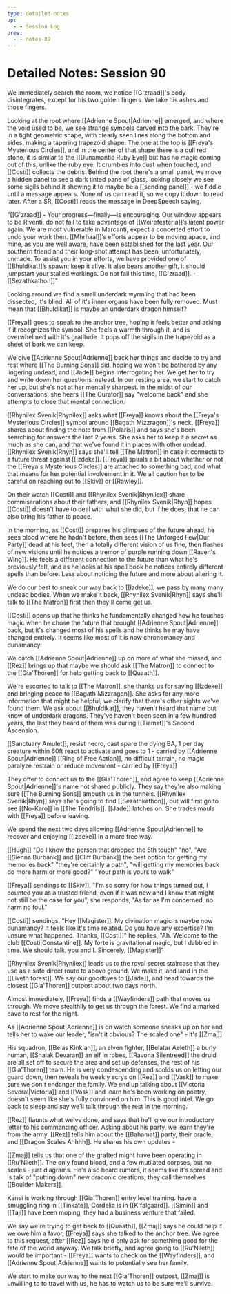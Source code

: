 ```yaml
---
type: detailed-notes
up:
  - - Session Log
prev:
  - - notes-89
---
```


# Detailed Notes: Session 90

We immediately search the room, we notice [[G'zraad]]'s body disintegrates, except for his two golden fingers. We take his ashes and those fingers.

Looking at the root where [[Adrienne Spout|Adrienne]] emerged, and where the void used to be, we see strange symbols carved into the bark. They're in a tight geometric shape, with clearly seen lines along the bottom and sides, making a tapering trapezoid shape. The one at the top is [[Freya's Mysterious Circles]], and in the center of that shape there is a dull red stone, it is similar to the [[Dunamantic Ruby Eye]] but has no magic coming out of this, unlike the ruby eye. It crumbles into dust when touched, and [[Costi]] collects the debris. Behind the root there's a small panel, we move a hidden panel to see a dark tinted pane of glass, looking closely we see some sigils behind it showing it to maybe be a [[sending panel]] - we fiddle until a message appears. None of us can read it, so we copy it down to read later. After a SR, [[Costi]] reads the message in DeepSpeech saying, 

"[[G'zraad]] - Your progress—finally—is encouraging. Our window appears to be Riventi, do not fail to take advantage of [[Weirefesteria]]’s latent power again. We are most vulnerable in Marcanti; expect a concerted effort to undo your work then. [[Mhrhaal]]’s efforts appear to be moving apace, and mine, as you are well aware, have been established for the last year. Our southern friend and their long-shot attempt has been, unfortunately, unmade. To assist you in your efforts, we have provided one of [[Bhuldikat]]’s spawn; keep it alive. It also bears another gift, it should jumpstart your stalled workings. Do not fail this time, [[G'zraad]]. - [[Sezathkathon]]"

Looking around we find a small underdark wyrmling that had been dissected, it's blind. All of it's inner organs have been fully removed. Must mean that [[Bhuldikat]] is maybe an underdark dragon himself? 

[[Freya]] goes to speak to the anchor tree, hoping it feels better and asking if it recognizes the symbol. She feels a warmth through it, and is overwhelmed with it's gratitude. It pops off the sigils in the trapezoid as a sheet of bark we can keep. 

We give [[Adrienne Spout|Adrienne]] back her things and decide to try and rest where [[The Burning Sons]] did, hoping we won't be bothered by any lingering undead, and [[Jade]] begins interrogating her. We get her to try and write down her questions instead. In our resting area, we start to catch her up, but she's not at her mentally sharpest. in the midst of our conversations, she hears [[The Curator]] say "welcome back" and she attempts to close that mental connection. 

[[Rhynilex Svenik|Rhynilex]] asks what [[Freya]] knows about the [[Freya's Mysterious Circles]] symbol around [[Bagath Mizzragon]]'s neck. [[Freya]] shares about finding the note from [[Polaris]] and says she's been searching for answers the last 2 years. She asks her to keep it a secret as much as she can, and that we've found it in places with other undead. [[Rhynilex Svenik|Rhyn]] says she'll tell [[The Matron]] in case it connects to a future threat against [[Izdeke]]. [[Freya]] spirals a bit about whether or not the [[Freya's Mysterious Circles]] are attached to something bad, and what that means for her potential involvement in it. We all caution her to be careful on reaching out to [[Skiv]] or [[Rawley]]. 

On their watch [[Costi]] and [[Rhynilex Svenik|Rhynilex]] share commiserations about their fathers, and [[Rhynilex Svenik|Rhyn]] hopes [[Costi]] doesn't have to deal with what she did, but if he does, that he can also bring his father to peace.

In the morning, as [[Costi]] prepares his glimpses of the future ahead, he sees blood where he hadn't before, then sees [[The Unforged Few|Our Party]] dead at his feet, then a totally different vision of us fine, then flashes of new visions until he notices a tremor of purple running down [[Raven's Wing]]. He feels a different connection to the future than what he's previously felt, and as he looks at his spell book he notices entirely different spells than before. Less about noticing the future and more about altering it. 

We do our best to sneak our way back to [[Izdeke]], we pass by many many undead bodies. When we make it back, [[Rhynilex Svenik|Rhyn]] says she'll talk to [[The Matron]] first then they'll come get us. 

[[Costi]] opens up that he thinks he fundamentally changed how he touches magic when he chose the future that brought [[Adrienne Spout|Adrienne]] back, but it's changed most of his spells and he thinks he may have changed entirely. It seems like most of it is now chronomancy and dunamancy. 

We catch [[Adrienne Spout|Adrienne]] up on more of what she missed, and [[Rez]] brings up that maybe we should ask [[The Matron]] to connect to the [[Gia'Thoren]] for help getting back to [[Quaath]]. 

We're escorted to talk to [[The Matron]], she thanks us for saving [[Izdeke]] and bringing peace to [[Bagath Mizzragon]]. She asks for any more information that might be helpful, we clarify that there's other sights we've found them. We ask about [[Bhuldikat]], they haven't heard that name but know of underdark dragons. They've haven't been seen in a few hundred years, the last they heard of them was during [[Tiamat]]'s Second Ascension. 

[[Sanctuary Amulet]], resist necro, cast spare the dying BA, 1 per day creature within 60ft react to activate and goes to 1 - carried by [[Adrienne Spout|Adrienne]]
[[Ring of Free Action]], no difficult terrain, no magic paralyze restrain or reduce movement - carried by [[Freya]]

They offer to connect us to the [[Gia'Thoren]], and agree to keep [[Adrienne Spout|Adrienne]]'s name not shared publicly. They say they're also making sure [[The Burning Sons]] ambush us in the tunnels. [[Rhynilex Svenik|Rhyn]] says she's going to find [[Sezathkathon]], but will first go to see [[No-Karo]] in [[The Tendrils]]. [[Jade]] latches on. She trades mauls with [[Freya]] before leaving. 

We spend the next two days allowing [[Adrienne Spout|Adrienne]] to recover and enjoying [[Izdeke]] in a more free way. 

[[Hugh]] "Do I know the person that dropped the 5th touch" "no", "Are [[Sienna Burbank]] and [[Cliff Burbank]] the best option for getting my memories back" "they're certainly a path", "will getting my memories back do more harm or more good?" "Your path is yours to walk"

[[Freya]] sendings to [[Skiv]], "I'm so sorry for how things turned out, I counted you as a trusted friend, even if it was new and I know that might not still be the case for you", she responds, "As far as I'm concerned, no harm no foul."

[[Costi]] sendings, "Hey [[Magister]]. My divination magic is maybe now dunamancy? It feels like it's time related. Do you have any expertise? I'm unsure what happened. Thanks, [[Costi]]" he replies, "Ah. Welcome to the club [[Costi|Constantine]]. My forte is gravitational magic, but I dabbled in time. We should talk, you and I. Sincerely, [[Magister]]"

[[Rhynilex Svenik|Rhynilex]] leads us to the royal secret staircase that they use as a safe direct route to above ground. We make it, and land in the [[Liveth forest]]. We say our goodbyes to [[Jade]], and head towards the closest [[Gia'Thoren]] outpost about two days north. 

Almost immediately, [[Freya]] finds a [[Wayfinders]] path that moves us through. We move stealthily to get us through the forest. We find a marked cave to rest for the night. 

As [[Adrienne Spout|Adrienne]] is on watch someone sneaks up on her and tells her to wake our leader, "isn't it obvious? The scaled one" - it's [[Zmaj]]

His squadron, [[Belas Kinklan]], an elven fighter, [[Belatar Aeleth]] a burly human, [[Shalak Devaran]] an elf in robes, [[Ravona Silentreed]] the druid are all set off to secure the area and set up defenses, the rest of his [[Gia'Thoren]] team. He is very condescending and scolds us on letting our guard down, then reveals he weekly scrys on [[Rez]] and [[Vask]] to make sure we don't endanger the family. We end up talking about [[Victoria Several|Victoria]] and [[Vask]] and learn he's been working on poetry, doesn't seem like she's fully convinced on him. This is good intel. We go back to sleep and say we'll talk through the rest in the morning.

[[Rez]] flaunts what we've done, and says that he'll give our introductory letter to his commanding officer. Asking about his party, we learn they're from the army. [[Rez]] tells him about the [[Bahamat]] party, their oracle, and [[Dragon Scales Ahhhh]]. He shares his own updates -

[[Zmaj]] tells us that one of the grafted might have been operating in [[Ru'Nileth]]. The only found blood, and a few mutilated corpses, but no scales - just diagrams. He's also heard rumors, it seems like it's spread and is talk of "putting down" new draconic creations, they call themselves [[Boulder Makers]]. 

Kansi is working through [[Gia'Thoren]] entry level training. have a smuggling ring in [[Tinkate]], Cordelia is in [[K'falgaard]]. [[Simin]] and [[Taji]] have been moping, they had a business venture that failed. 

We say we're trying to get back to [[Quaath]], [[Zmaj]] says he could help if we owe him a favor, [[Freya]] says she talked to the anchor tree. We agree to this request, after [[Rez]] says he'd only ask for something good for the fate of the world anyway. We talk briefly, and agree going to [[Ru'Nileth]] would be important - [[Freya]] wants to check on the [[Wayfinders]], and [[Adrienne Spout|Adrienne]] wants to potentially see her family. 

We start to make our way to the next [[Gia'Thoren]] outpost, [[Zmaj]] is unwilling to to travel with us, he has to watch us to be sure we'll survive. 








